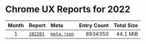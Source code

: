 # Chrome UX Reports for 2022

| Month | Report | Meta | Entry Count | Total Size |
|:-----:|:-------|:-----|------------:|-----------:|
| 1 | [`202201`](https://github.com/crissyfield/crux-dumps/blob/main/2022/01) | [`meta.json`](https://github.com/crissyfield/crux-dumps/raw/main/2022/01/meta.json) | 8934350 | 44.1 MiB |
